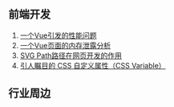 
## 前端开发

1. [一个Vue引发的性能问题](https://www.yinchengli.com/2019/03/24/vue-performance-problem/)
2. [一个Vue页面的内存泄露分析](https://www.yinchengli.com/2018/06/25/vue-memory-leak/)
3. [SVG Path路径在网页开发的作用](https://www.yinchengli.com/2018/06/17/svg-path/)
4. [引人瞩目的 CSS 自定义属性（CSS Variable）](https://github.com/chokcoco/iCSS/issues/58)

## 行业周边


